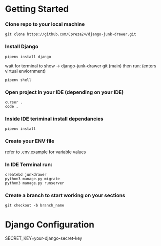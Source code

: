 # Getting Started
### Clone repo to your local machine
    git clone https://github.com/Cpreza24/django-junk-drawer.git

### Install Django 
    pipenv install django
wait for terminal to show 
-> django-junk-drawer git (main) then run: (enters virtual enviornment)
    
    pipenv shell

### Open project in your IDE (depending on your IDE)
    cursor . 
    code .

### Inside IDE teriminal install dependancies 
    pipenv install

### Create your ENV file 
refer to .env.example for variable values 

### In IDE Terminal run:
    createbd junkdrawer 
    python3 manage.py migrate
    python3 manage.py runserver

### Create a branch to start working on your sections
    git checkout -b branch_name


# Django Configuration
SECRET_KEY=your-django-secret-key

    
